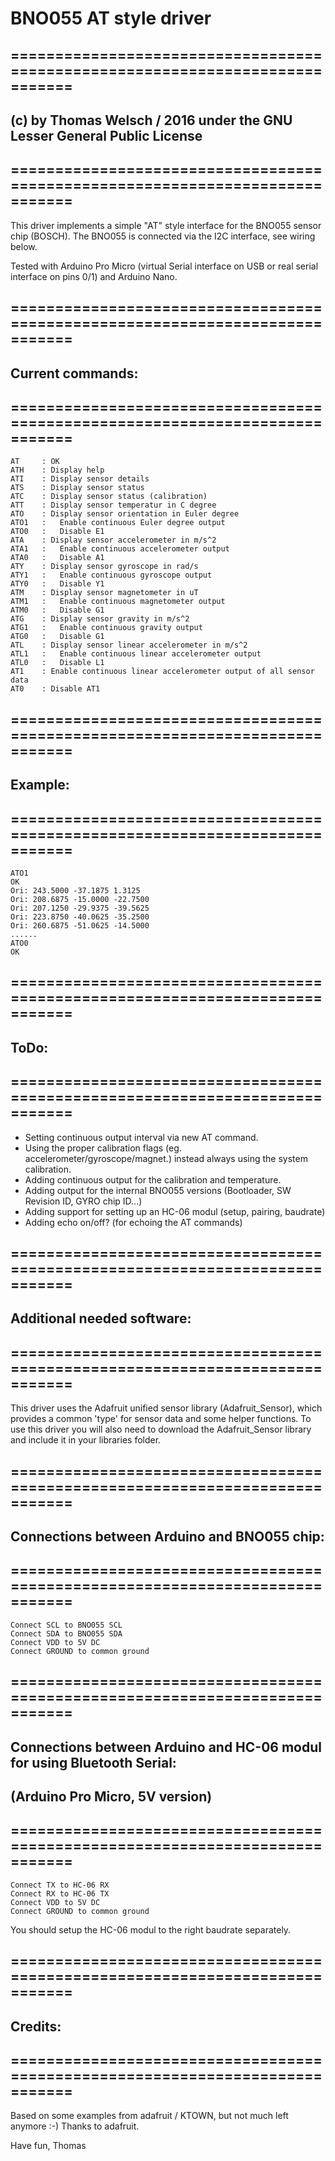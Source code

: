 # BNO055 AT style driver


## =============================================================================
## (c) by Thomas Welsch / 2016 under the GNU Lesser General Public License
## =============================================================================

This driver implements a simple "AT" style interface for the BNO055 sensor
chip (BOSCH).
The BNO055 is connected via the I2C interface, see wiring below.

Tested  with Arduino Pro Micro (virtual Serial interface on USB or real
serial interface on pins 0/1) and Arduino Nano.

## =============================================================================
## Current commands:
## =============================================================================
```
AT     : OK
ATH    : Display help
ATI    : Display sensor details
ATS    : Display sensor status
ATC    : Display sensor status (calibration)
ATT    : Display sensor temperatur in C degree
ATO    : Display sensor orientation in Euler degree
ATO1   :   Enable continuous Euler degree output
ATO0   :   Disable E1
ATA    : Display sensor accelerometer in m/s^2
ATA1   :   Enable continuous accelerometer output
ATA0   :   Disable A1
ATY    : Display sensor gyroscope in rad/s
ATY1   :   Enable continuous gyroscope output
ATY0   :   Disable Y1
ATM    : Display sensor magnetometer in uT
ATM1   :   Enable continuous magnetometer output
ATM0   :   Disable G1
ATG    : Display sensor gravity in m/s^2
ATG1   :   Enable continuous gravity output
ATG0   :   Disable G1
ATL    : Display sensor linear accelerometer in m/s^2
ATL1   :   Enable continuous linear accelerometer output
ATL0   :   Disable L1
AT1    : Enable continuous linear accelerometer output of all sensor data
AT0    : Disable AT1
```

## =============================================================================
## Example:
## =============================================================================
```
ATO1
OK
Ori: 243.5000 -37.1875 1.3125
Ori: 208.6875 -15.0000 -22.7500
Ori: 207.1250 -29.9375 -39.5625
Ori: 223.8750 -40.0625 -35.2500
Ori: 260.6875 -51.0625 -14.5000
......
ATO0
OK
```

## =============================================================================
## ToDo:
## =============================================================================
- Setting continuous output interval via new AT command.
- Using the proper calibration flags (eg. accelerometer/gyroscope/magnet.)
  instead always using the system calibration.
- Adding continuous output for the calibration and temperature.
- Adding output for the internal BNO055 versions (Bootloader, SW Revision ID,
  GYRO chip ID...)
- Adding support for setting up an HC-06 modul (setup, pairing, baudrate)
- Adding echo on/off? (for echoing the AT commands)

## =============================================================================
## Additional needed software:
## =============================================================================
This driver uses the Adafruit unified sensor library (Adafruit_Sensor),
which provides a common 'type' for sensor data and some helper functions.
To use this driver you will also need to download the Adafruit_Sensor
library and include it in your libraries folder.

## =============================================================================
## Connections between Arduino and BNO055 chip:
## =============================================================================
```
Connect SCL to BNO055 SCL
Connect SDA to BNO055 SDA
Connect VDD to 5V DC
Connect GROUND to common ground
```

## =============================================================================
## Connections between Arduino and HC-06 modul for using Bluetooth Serial:
## (Arduino Pro Micro, 5V version)
## =============================================================================
```
Connect TX to HC-06 RX
Connect RX to HC-06 TX
Connect VDD to 5V DC
Connect GROUND to common ground
```
You should setup the HC-06 modul to the right baudrate separately.

## =============================================================================
## Credits:
## =============================================================================
Based on some examples from adafruit / KTOWN, but not much left anymore :-)
Thanks to adafruit.

Have fun,
  Thomas
  